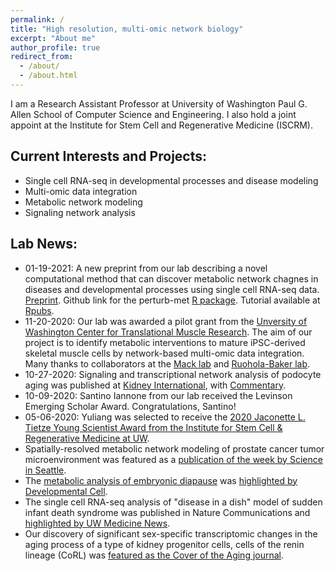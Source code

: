 ```yaml
---
permalink: /
title: "High resolution, multi-omic network biology"
excerpt: "About me"
author_profile: true
redirect_from: 
  - /about/
  - /about.html
---
```


I am a Research Assistant Professor at University of Washington Paul G. Allen School of Computer Science and Engineering. I also hold a joint appoint at the Institute for Stem Cell and Regenerative Medicine (ISCRM). 

## Current Interests and Projects:

- Single cell RNA-seq in developmental processes and disease modeling
- Multi-omic data integration
- Metabolic network modeling
- Signaling network analysis

## Lab News: 
- 01-19-2021: A new preprint from our lab describing a novel computational method that can discover metabolic network chagnes in diseases and developmental processes using single cell RNA-seq data. [Preprint](https://www.biorxiv.org/content/10.1101/2021.01.18.427154v1). Github link for the perturb-met [R package](https://github.com/yuliangwang/perturb.met). Tutorial available at [Rpubs](https://rpubs.com/wang341/perturb-met).  
- 11-20-2020: Our lab was awarded a pilot grant from the [Unversity of Washington Center for Translational Muscle Research](https://iscrm.uw.edu/stories/new-muscle-center-for-uw-medicine/). The aim of our project is to identify metabolic interventions to mature iPSC-derived skeletal muscle cells by network-based multi-omic data integration. Many thanks to collaborators at the [Mack lab](http://www.rehab.washington.edu/education/faculty/nonproviderbios/mack.asp) and [Ruohola-Baker lab](http://depts.washington.edu/taneli/). 
- 10-27-2020: Signaling and transcriptional network analysis of podocyte aging was published at [Kidney International](https://www.sciencedirect.com/science/article/pii/S0085253820307055), with [Commentary](https://www.sciencedirect.com/science/article/abs/pii/S0085253820309558). 
- 10-09-2020: Santino Iannone from our lab received the Levinson Emerging Scholar Award. Congratulations, Santino!
- 05-06-2020: Yuliang was selected to receive the [2020 Jaconette L. Tietze Young Scientist Award from the Institute for Stem Cell & Regenerative Medicine at UW](https://news.cs.washington.edu/2020/05/06/the-cell-whisperer-yuliang-wang-earns-young-scientist-award-for-advancing-computational-approaches-to-restore-intercellular-communication/). 
- Spatially-resolved metabolic network modeling of prostate cancer tumor microenvironment was featured as a [publication of the week by Science in Seattle](https://scienceinseattle.com/2020/03/10/spatial-modeling-of-prostate-cancer-metabolic-gene-expression-reveals-extensive-heterogeneity-and-selective-vulnerabilities/). 
- The [metabolic analysis of embryonic diapause](https://www.cell.com/developmental-cell/fulltext/S1534-5807(19)31067-6?_returnURL=https%3A%2F%2Flinkinghub.elsevier.com%2Fretrieve%2Fpii%2FS1534580719310676%3Fshowall%3Dtrue) was [highlighted by Developmental Cell](https://www.sciencedirect.com/science/article/pii/S1534580720300022).
- The single cell RNA-seq analysis of "disease in a dish" model of sudden infant death syndrome was published in Nature Communications and [highlighted by UW Medicine News](https://newsroom.uw.edu/news/new-genetic-link-found-some-forms-sids). 
- Our discovery of significant sex-specific transcriptomic changes in the aging process of a type of kidney progenitor cells, cells of the renin lineage (CoRL) was [featured as the Cover of the Aging journal](https://www.aging-us.com/issue/v10i4).
